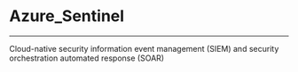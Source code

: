 # Azure_Sentinel
------------
Cloud-native security information event management (SIEM) and security orchestration automated response (SOAR) 
